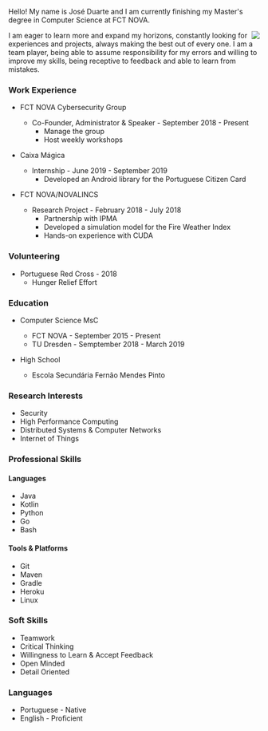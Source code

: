 Hello! My name is José Duarte and I am currently finishing my Master's degree in Computer Science at FCT NOVA.

<img style="float: right;max-width: 20%;" src="/about/profile.png"/>

I am eager to learn more and expand my horizons, constantly looking for experiences and projects, always making the best out of every one.
I am a team player, being able to assume responsibility for my errors and willing to improve my skills, being receptive to feedback and able to learn from mistakes.


### Work Experience

- FCT NOVA Cybersecurity Group
    - Co-Founder, Administrator & Speaker - September 2018 - Present
        - Manage the group
        - Host weekly workshops

- Caixa Mágica
    - Internship - June 2019 - September 2019
        - Developed an Android library for the Portuguese Citizen Card

- FCT NOVA/NOVALINCS
    - Research Project - February 2018 - July 2018
        - Partnership with IPMA
        - Developed a simulation model for the Fire Weather Index
        - Hands-on experience with CUDA

### Volunteering

- Portuguese Red Cross - 2018
    - Hunger Relief Effort

### Education

- Computer Science MsC
    - FCT NOVA - September 2015 - Present
    - TU Dresden - Semptember 2018 - March 2019

- High School
    - Escola Secundária Fernão Mendes Pinto

### Research Interests

- Security
- High Performance Computing
- Distributed Systems & Computer Networks
- Internet of Things

### Professional Skills

#### Languages

- Java
- Kotlin
- Python
- Go
- Bash

#### Tools & Platforms

- Git
- Maven
- Gradle
- Heroku
- Linux

### Soft Skills

- Teamwork
- Critical Thinking
- Willingness to Learn & Accept Feedback
- Open Minded
- Detail Oriented

### Languages

- Portuguese - Native
- English - Proficient